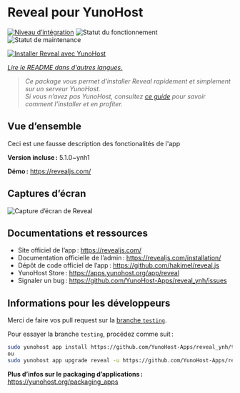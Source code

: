 <!--
Nota bene : ce README est automatiquement généré par <https://github.com/YunoHost/apps/tree/master/tools/readme_generator>
Il NE doit PAS être modifié à la main.
-->

# Reveal pour YunoHost

[![Niveau d’intégration](https://apps.yunohost.org/badge/integration/reveal)](https://ci-apps.yunohost.org/ci/apps/reveal/)
![Statut du fonctionnement](https://apps.yunohost.org/badge/state/reveal)
![Statut de maintenance](https://apps.yunohost.org/badge/maintained/reveal)

[![Installer Reveal avec YunoHost](https://install-app.yunohost.org/install-with-yunohost.svg)](https://install-app.yunohost.org/?app=reveal)

*[Lire le README dans d'autres langues.](./ALL_README.md)*

> *Ce package vous permet d’installer Reveal rapidement et simplement sur un serveur YunoHost.*  
> *Si vous n’avez pas YunoHost, consultez [ce guide](https://yunohost.org/install) pour savoir comment l’installer et en profiter.*

## Vue d’ensemble

Ceci est une fausse description des fonctionalités de l'app


**Version incluse :** 5.1.0~ynh1

**Démo :** <https://revealjs.com/>

## Captures d’écran

![Capture d’écran de Reveal](./doc/screenshots/example.jpg)

## Documentations et ressources

- Site officiel de l’app : <https://revealjs.com/>
- Documentation officielle de l’admin : <https://revealjs.com/installation/>
- Dépôt de code officiel de l’app : <https://github.com/hakimel/reveal.js>
- YunoHost Store : <https://apps.yunohost.org/app/reveal>
- Signaler un bug : <https://github.com/YunoHost-Apps/reveal_ynh/issues>

## Informations pour les développeurs

Merci de faire vos pull request sur la [branche `testing`](https://github.com/YunoHost-Apps/reveal_ynh/tree/testing).

Pour essayer la branche `testing`, procédez comme suit :

```bash
sudo yunohost app install https://github.com/YunoHost-Apps/reveal_ynh/tree/testing --debug
ou
sudo yunohost app upgrade reveal -u https://github.com/YunoHost-Apps/reveal_ynh/tree/testing --debug
```

**Plus d’infos sur le packaging d’applications :** <https://yunohost.org/packaging_apps>
